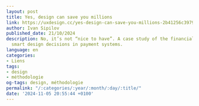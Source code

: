 ```yaml
---
layout: post
title: Yes, design can save you millions
link: https://uxdesign.cc/yes-design-can-save-you-millions-2b41256c3979
author: Ivan Sipilov
published_date: 21/10/2024
description: No, it’s not “nice to have”. A case study of the financial impact of
  smart design decisions in payment systems.
language: en
categories:
- Liens
tags:
- design
- méthodologie
og-tags: design, méthodologie
permalink: "/:categories/:year/:month/:day/:title/"
date: '2024-11-05 20:55:44 +0100'
---
```

